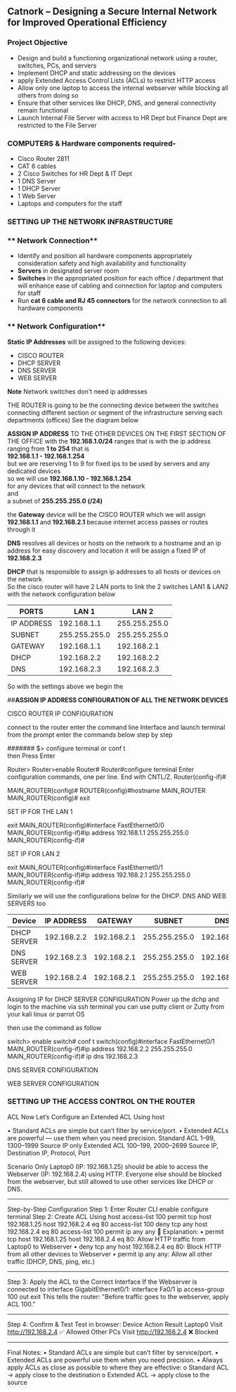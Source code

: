 ## Catnork – Designing a Secure Internal Network for Improved Operational Efficiency 

### **Project Objective**
- Design and build a functioning organizational network using a router, switches, PCs, and servers
- Implement DHCP and static addressing on the devices 
- apply Extended Access Control Lists (ACLs) to
restrict HTTP access  
- Allow only one laptop to access the internal webserver while blocking all others from doing so  
- Ensure that other services like DHCP, DNS, and general
connectivity remain functional
 - Launch Internal File Server with access to HR Dept but Finance Dept are restricted to the File Server
 

### **COMPUTERS & Hardware components required-** 
- Cisco Router 2811
- CAT 6 cables
- 2 Cisco Switches for HR Dept & IT Dept
- 1 DNS Server 
- 1 DHCP Server
- 1 Web Server
- Laptops and computers for the staff 


### SETTING UP THE NETWORK INFRASTRUCTURE
### ** Network Connection** 
- Identify and position all hardware components appropriately consideration safety and high availability and functionality 
- **Servers** in designated server room
- **Switches** in the appropriated position for each office / department that will enhance ease of cabling and connection for laptop and computers for staff
- Run **cat 6 cable and RJ 45 connectors** for the network connection to all hardware components

### ** Network Configuration** 
**Static IP Addresses** will be assigned to the following devices: 

- CISCO ROUTER 
- DHCP SERVER 
- DNS SERVER 
- WEB SERVER  

**Note** Network switches don't need ip addresses

THE ROUTER is going to be the connecting device between the switches connecting different section or segment of the infrastructure serving each departments (offices) 
See the diagram below 

**ASSIGN IP ADDRESS** TO THE OTHER DEVICES ON THE FIRST SECTION OF THE OFFICE with the **192.168.1.0/24** ranges 
that is with the ip address ranging from **1 to 254** 
that is   
**192.168.1.1 - 192.168.1.254**   
but we are reserving 1 to 9 for fixed ips to be used by servers and any dedicated devices  
so we will use **192.168.1.10 - 192.168.1.254**  
for any devices that will connect to the network  
and   
a subnet of **255.255.255.0 (/24)** 

the **Gateway** device will be the CISCO ROUTER which we will assign **192.168.1.1** and **192.168.2.1**
because internet access passes or routes through it 

**DNS** resolves all devices or hosts on the network to a hostname and an ip address for easy discovery and location 
it will be assign a fixed IP of **192.168.2.3**

**DHCP** that is responsible to assign ip addresses to all hosts or devices on the network  
So the cisco router  will have 2 LAN ports to link the 2 switches LAN1 & LAN2 with the network configuration below 

|  PORTS | LAN 1 |  LAN 2|
| ----- | --- |---|
| IP ADDRESS | 192.168.1.1 | 255.255.255.0 
| SUBNET   |  255.255.255.0  | 255.255.255.0
| GATEWAY  |  192.168.1.1  | 192.168.2.1
| DHCP  |  192.168.2.2  | 192.168.2.2
| DNS  |  192.168.2.3  | 192.168.2.3





So with the settings above we begin the 

##**ASSIGN IP ADDRESS CONFIGURATION OF ALL THE NETWORK DEVICES**


CISCO ROUTER IP CONFIGURATION

connect to the router 
enter the command line Interface 
and launch terminal
 from the prompt enter the commands below step by step
 
####### $> configure terminal or conf t  
then Press Enter  

Router>
Router>enable
Router#
Router#configure terminal
Enter configuration commands, one per line.  End with CNTL/Z.
Router(config-if)#


MAIN_ROUTER(config)#
ROUTER(config)#hostname MAIN_ROUTER
MAIN_ROUTER(config)#
exit

SET IP FOR THE LAN 1

exit
MAIN_ROUTER(config)#interface FastEthernet0/0  
MAIN_ROUTER(config-if)#ip address 192.168.1.1 255.255.255.0
MAIN_ROUTER(config-if)#


SET IP FOR LAN 2

exit
MAIN_ROUTER(config)#interface FastEthernet0/1  
MAIN_ROUTER(config-if)#ip address 192.168.2.1 255.255.255.0
MAIN_ROUTER(config-if)#
 
 
 
 
 Similarly 
 we will use the configurations below for the DHCP. DNS AND WEB SERVERS too
 
| Device | IP ADDRESS | GATEWAY | SUBNET | DNS |
| ----- | --- |---| ---| ---|
| DHCP SERVER | 192.168.2.2 | 192.168.2.1| 255.255.255.0| 192.168.2.3|  
| DNS SERVER | 192.168.2.3 | 192.168.2.1| 255.255.255.0| 192.168.2.3|  
| WEB SERVER | 192.168.2.4 | 192.168.2.1| 255.255.255.0| 192.168.2.3|  


Assigning IP for 
DHCP SERVER CONFIGURATION
 Power up the dchp and login to the machine via ssh terminal 
 you can use putty client or Zutty from your kali linux or parrot OS 

then use the command as follow

switch> enable
switch# conf t 
switch(config)#interface FastEthernet0/1  
MAIN_ROUTER(config-if)#ip address 192.168.2.2 255.255.255.0
MAIN_ROUTER(config-if)# ip dns 192.168.2.3  


DNS SERVER CONFIGURATION


WEB SERVER CONFIGURATION


### SETTING UP THE ACCESS CONTROL ON THE ROUTER ### 

ACL
Now Let’s Configure an Extended ACL Using host

•	Standard ACLs are simple but can’t filter by service/port.
•	Extended ACLs are powerful — use them when you need precision.
Standard ACL	1–99, 1300–1999	Source IP only
Extended ACL	100–199, 2000–2699	Source IP, Destination IP, Protocol, Port

Scenario
Only Laptop0 (IP: 192.168.1.25) should be able to access the Webserver (IP: 192.168.2.4) using HTTP. Everyone else should be blocked from the webserver, but still allowed to use other services like DHCP or DNS.
________________________________________
Step-by-Step Configuration
Step 1: Enter Router CLI
enable
configure terminal
Step 2: Create ACL Using host
access-list 100 permit tcp host 192.168.1.25 host 192.168.2.4 eq 80
access-list 100 deny tcp any host 192.168.2.4 eq 80
access-list 100 permit ip any any
🔎 Explanation:
•	permit tcp host 192.168.1.25 host 192.168.2.4 eq 80: Allow HTTP traffic from Laptop0 to Webserver
•	deny tcp any host 192.168.2.4 eq 80: Block HTTP from all other devices to Webserver
•	permit ip any any: Allow all other traffic (DHCP, DNS, ping, etc.)
________________________________________
Step 3: Apply the ACL to the Correct Interface
If the Webserver is connected to interface GigabitEthernet0/1:
interface Fa0/1
ip access-group 100 out
exit
This tells the router: "Before traffic goes to the webserver, apply ACL 100."
________________________________________
Step 4: Confirm & Test
Test in browser:
Device	Action	Result
Laptop0	Visit http://192.168.2.4	✅ Allowed
Other PCs	Visit http://192.168.2.4	❌ Blocked
________________________________________
Final Notes:
•	Standard ACLs are simple but can’t filter by service/port.
•	Extended ACLs are powerful  use them when you need precision.
•	Always apply ACLs as close as possible to where they are effective:
o	Standard ACL → apply close to the destination
o	Extended ACL → apply close to the source



